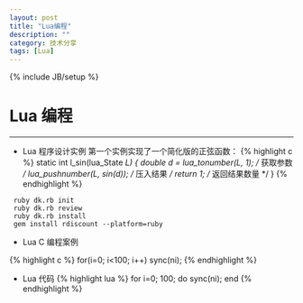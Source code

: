 ```yaml
---
layout: post
title: "Lua编程"
description: ""
category: 技术分享
tags: [Lua]
---
```

{% include JB/setup %}
# Lua 编程
---

* Lua 程序设计实例 第一个实例实现了一个简化版的正弦函数：
{% highlight c %}
static int l_sin(lua_State *L)
{
	double d = lua_tonumber(L, 1); /* 获取参数 */
	lua_pushnumber(L, sin(d)); /* 压入结果 */
	return 1; /* 返回结果数量 */ 
}
{% endhighlight %}


<!--break-->

```
 ruby dk.rb init
 ruby dk.rb review 
 ruby dk.rb install
 gem install rdiscount --platform=ruby
```

* Lua C 编程案例

{% highlight c %}
	for(i=0; i<100; i++)
		sync(ni);
{% endhighlight %}

* Lua 代码 
{% highlight lua %}
	for i=0; 100; do
		sync(ni);
	end
{% endhighlight %}
 


